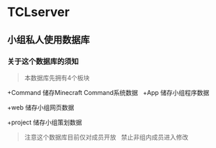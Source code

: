 # TCLserver
## 小组私人使用数据库
### 关于这个数据库的须知
>本数据库先拥有4个板块

+Command 储存Minecraft Command系统数据
 
+App 储存小组程序数据

+web 储存小组网页数据

+project 储存小组策划数据
 
>注意这个数据库目前仅对成员开放
 
>禁止非组内成员进入修改
